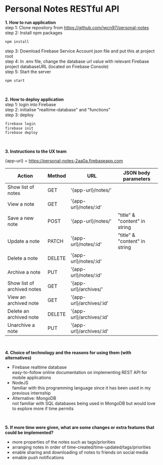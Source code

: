 # Personal Notes RESTful API

**1. How to run application**<br/>
step 1: Clone repository from https://github.com/jwcn97/personal-notes<br/>
step 2: Install npm packages
   ```sh
   npm install
   ```
step 3: Download Firebase Service Account json file and put this at project root<br/>
step 4: In .env file, change the database url value with relevant Firebase project databaseURL (located on Firebase Console)<br/>
step 5: Start the server
   ```sh
   npm start
   ```
<br/>

**2. How to deploy application**<br/>
step 1: login into Firebase<br/>
step 2: initialise "realtime-database" and "functions"<br/>
step 3: deploy
   ```sh
   firebase login
   firebase init
   firebase deploy
   ```
<br/>

**3. Instructions to the UX team**<br/>

{app-url} = https://personal-notes-2aa0a.firebaseapp.com

Action | Method | URL | JSON body parameters
--- | --- | --- | ---
Show list of notes | GET | '{app-url}/notes/' |
View a note | GET | '{app-url}/notes/:id' |
Save a new note | POST | '{app-url}/notes/' | "title" & "content" in string
Update a note | PATCH | '{app-url}/notes/:id' | "title" & "content" in string
Delete a note | DELETE | '{app-url}/notes/:id' |
Archive a note | PUT | '{app-url}/notes/:id' |
Show list of archived notes | GET | '{app-url}/archives/' |
View an archived note | GET | '{app-url}/archives/:id' |
Delete an archived note | DELETE | '{app-url}/archives/:id' |
Unarchive a note | PUT | '{app-url}/archives/:id' |
<br/>

**4. Choice of technology and the reasons for using them (with alternatives)**<br/>
- Firebase realtime database<br/>
  easy-to-follow online documentation on implementing REST API for mobile applications<br/>
- NodeJS<br/>
  familiar with this programming language since it has been used in my previous internship<br/>
- Alternative: MongoDB<br/>
  not familiar with SQL databases being used in MongoDB but would love to explore more if time permits
<br/>

**5. If more time were given, what are some changes or extra features that could be implemented?**<br/>
- more properties of the notes such as tags/priorities<br/>
- arranging notes in order of time-created/time-updated/tags/priorities<br/>
- enable sharing and downloading of notes to friends on social media<br/>
- emable push notifications

